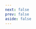 ```yaml
---
next: false
prev: false
aside: false
---
```


<script setup>
import CssIntroduction from '~/pages/css-introduction.vue'
</script>

<css-introduction />
